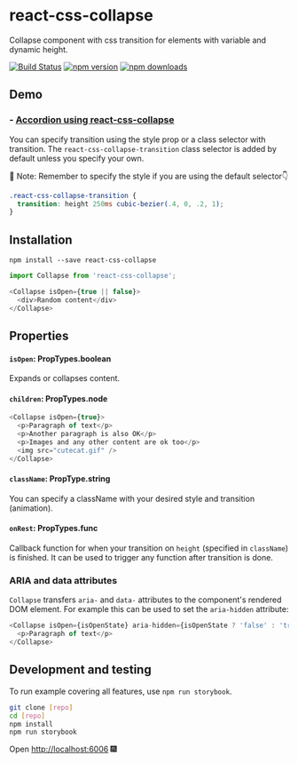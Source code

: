 # react-css-collapse
Collapse component with css transition for elements with variable and dynamic height.

[![Build Status](https://travis-ci.org/SparebankenVest/react-css-collapse.svg?branch=master)](https://travis-ci.org/SparebankenVest/react-css-collapse)
[![npm version](https://img.shields.io/npm/v/react-css-collapse.svg?style=flat-square)](https://www.npmjs.com/package/react-css-collapse)
[![npm downloads](https://img.shields.io/npm/dm/react-css-collapse.svg?style=flat-square)](https://www.npmjs.com/package/react-css-collapse)

## Demo
### - [Accordion using react-css-collapse](https://codesandbox.io/embed/accordion-using-react-css-collapse-w5r1e)

You can specify transition using the style prop or a class selector with transition.
The `react-css-collapse-transition` class selector is added by default unless you specify your own. 

🙈 Note: Remember to specify the style if you are using the default selector👇

```scss
.react-css-collapse-transition {
  transition: height 250ms cubic-bezier(.4, 0, .2, 1);
}
```

## Installation

`npm install --save react-css-collapse`

```js
import Collapse from 'react-css-collapse';

<Collapse isOpen={true || false}>
  <div>Random content</div>
</Collapse>
```

## Properties

#### `isOpen`: PropTypes.boolean

Expands or collapses content.

#### `children`: PropTypes.node

```js
<Collapse isOpen={true}>
  <p>Paragraph of text</p>
  <p>Another paragraph is also OK</p>
  <p>Images and any other content are ok too</p>
  <img src="cutecat.gif" />
</Collapse>
```

#### `className`: PropType.string

You can specify a className with your desired style and transition (animation).
#### `onRest`: PropTypes.func
Callback function for when your transition on `height` (specified in `className`) is finished. It can be used to trigger any function after transition is done.

### ARIA and data attributes

`Collapse` transfers `aria-` and `data-` attributes to the component's rendered DOM element. For example this can be used to set the `aria-hidden` attribute:

```js
<Collapse isOpen={isOpenState} aria-hidden={isOpenState ? 'false' : 'true'}>
  <p>Paragraph of text</p>
</Collapse>
```

## Development and testing
To run example covering all features, use `npm run storybook`.

```bash
git clone [repo]
cd [repo]
npm install
npm run storybook
```
Open [http://localhost:6006](http://localhost:6006) 🎆
